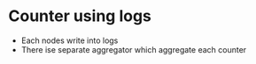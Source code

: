 # Counter using logs
- Each nodes write into logs
- There ise separate aggregator which aggregate each counter
